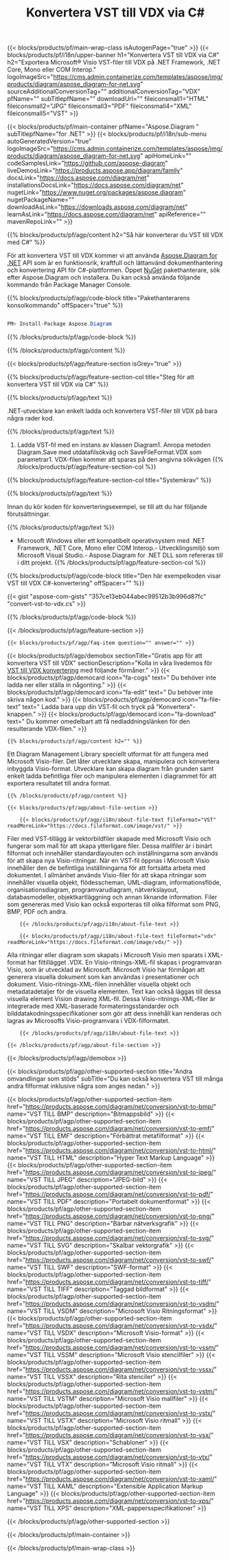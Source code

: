 ﻿---
title: Konvertera VST till VDX via C# 
weight: 390
url: /sv/net/conversion/vst-to-vdx/ 
description: Exempelkod för konvertering av VST till VDX C#. Använd API exempelkod för batch-VST-filer till VDX-konvertering inom VB.NET, Asp.NET eller någon .NET-baserad applikation.
---
{{< blocks/products/pf/main-wrap-class isAutogenPage="true" >}}
{{< blocks/products/pf/i18n/upper-banner h1="Konvertera VST till VDX via C#" h2="Exportera Microsoft® Visio VST-filer till VDX på .NET Framework, .NET Core, Mono eller COM Interop." logoImageSrc="https://cms.admin.containerize.com/templates/aspose/img/products/diagram/aspose_diagram-for-net.svg" sourceAdditionalConversionTag="" additionalConversionTag="VDX" pfName="" subTitlepfName="" downloadUrl="" fileiconsmall1="HTML" fileiconsmall2="JPG" fileiconsmall3="PDF" fileiconsmall4="XML" fileiconsmall5="VST" >}}

{{< blocks/products/pf/main-container pfName="Aspose.Diagram " subTitlepfName="for .NET" >}}
{{< blocks/products/pf/i18n/sub-menu autoGeneratedVersion="true" logoImageSrc="https://cms.admin.containerize.com/templates/aspose/img/products/diagram/aspose_diagram-for-net.svg" apiHomeLink="" codeSamplesLink="https://github.com/aspose-diagram" liveDemosLink="https://products.aspose.app/diagram/family" docsLink="https://docs.aspose.com/diagram/net" installationsDocsLink="https://docs.aspose.com/diagram/net" nugetLink="https://www.nuget.org/packages/aspose.diagram" nugetPackageName="" downloadAsLink="https://downloads.aspose.com/diagram/net" learnAsLink="https://docs.aspose.com/diagram/net" apiReference="" mavenRepoLink="" >}}

{{% blocks/products/pf/agp/content h2="Så här konverterar du VST till VDX med C#" %}}

 För att konvertera VST till VDX kommer vi att använda
 [Aspose.Diagram for .NET](https://products.aspose.com/diagram/net) 
 API som är en funktionsrik, kraftfull och lättanvänd dokumenthantering och konvertering API för C#-plattformen. Öppet
 [NuGet](https://www.nuget.org/packages/aspose.diagram) 
 pakethanterare, sök efter
 Aspose.Diagram 
 och installera. Du kan också använda följande kommando från Package Manager Console.

{{% blocks/products/pf/agp/code-block title="Pakethanterarens konsolkommando" offSpacer="true" %}}

```cs

PM> Install-Package Aspose.Diagram


```

{{% /blocks/products/pf/agp/code-block %}}

{{% /blocks/products/pf/agp/content %}}

{{< blocks/products/pf/agp/feature-section isGrey="true" >}}

{{% blocks/products/pf/agp/feature-section-col title="Steg för att konvertera VST till VDX via C#" %}}

{{% blocks/products/pf/agp/text %}}

 .NET-utvecklare kan enkelt ladda och konvertera VST-filer till VDX på bara några rader kod.

{{% /blocks/products/pf/agp/text %}}

1. Ladda VST-fil med en instans av klassen Diagram1. Anropa metoden Diagram.Save med utdatafilsökväg och SaveFileFormat.VDX som parametrar1. VDX-filen kommer att sparas på den angivna sökvägen
{{% /blocks/products/pf/agp/feature-section-col %}}

{{% blocks/products/pf/agp/feature-section-col title="Systemkrav" %}}

{{% blocks/products/pf/agp/text %}}

 Innan du kör koden för konverteringsexempel, se till att du har följande förutsättningar.

{{% /blocks/products/pf/agp/text %}}

- Microsoft Windows eller ett kompatibelt operativsystem med .NET Framework, .NET Core, Mono eller COM Interop.- Utvecklingsmiljö som Microsoft Visual Studio.- Aspose.Diagram for .NET DLL som refereras till i ditt projekt.
{{% /blocks/products/pf/agp/feature-section-col %}}

{{% blocks/products/pf/agp/code-block title="Den här exempelkoden visar VST till VDX C#-konvertering" offSpacer="" %}}

{{< gist "aspose-com-gists" "357ce13eb044abec99512b3b996d87fc" "convert-vst-to-vdx.cs" >}}

{{% /blocks/products/pf/agp/code-block %}}

{{< /blocks/products/pf/agp/feature-section >}}

    {{< blocks/products/pf/agp/faq-item question="" answer="" >}}
 

<!-- aboutfile Starts -->

{{< blocks/products/pf/agp/demobox sectionTitle="Gratis app för att konvertera VST till VDX" sectionDescription="Kolla in våra livedemos för [VST till VDX konvertering](https://products.aspose.app/diagram/conversion/vst-to-vdx) med följande förmåner." >}}
        {{< blocks/products/pf/agp/democard icon="fa-cogs" text=" Du behöver inte ladda ner eller ställa in någonting." >}}
        {{< blocks/products/pf/agp/democard icon="fa-edit" text=" Du behöver inte skriva någon kod." >}}
        {{< blocks/products/pf/agp/democard icon="fa-file-text" text=" Ladda bara upp din VST-fil och tryck på \"Konvertera\"-knappen." >}}
        {{< blocks/products/pf/agp/democard icon="fa-download" text=" Du kommer omedelbart att få nedladdningslänken för den resulterande VDX-filen." >}}

    {{% blocks/products/pf/agp/content h2="" %}}

 Ett Diagram Management Library speciellt utformat för att fungera med Microsoft Visio-filer. Det låter utvecklare skapa, manipulera och konvertera inbyggda Visio-format. Utvecklare kan skapa diagram från grunden samt enkelt ladda befintliga filer och manipulera elementen i diagrammet för att exportera resultatet till andra format.



    {{% /blocks/products/pf/agp/content %}}

    {{< blocks/products/pf/agp/about-file-section >}}

        {{< blocks/products/pf/agp/i18n/about-file-text fileFormat="VST" readMoreLink="https://docs.fileformat.com/image/vst/" >}}
Filer med VST-tillägg är vektorbildfiler skapade med Microsoft Visio och fungerar som mall för att skapa ytterligare filer. Dessa mallfiler är i binärt filformat och innehåller standardlayouten och inställningarna som används för att skapa nya Visio-ritningar. När en VST-fil öppnas i Microsoft Visio innehåller den de befintliga inställningarna för att fortsätta arbeta med dokumentet. I allmänhet används Visio-filer för att skapa ritningar som innehåller visuella objekt, flödesscheman, UML-diagram, informationsflöde, organisationsdiagram, programvarudiagram, nätverkslayout, databasmodeller, objektkartläggning och annan liknande information. Filer som genereras med Visio kan också exporteras till olika filformat som PNG, BMP, PDF och andra.

        {{< /blocks/products/pf/agp/i18n/about-file-text >}}

        {{< blocks/products/pf/agp/i18n/about-file-text fileFormat="vdx" readMoreLink="https://docs.fileformat.com/image/vdx/" >}}
Alla ritningar eller diagram som skapats i Microsoft Visio men sparats i XML-format har filtillägget .VDX. En Visio-ritnings-XML-fil skapas i programvaran Visio, som är utvecklad av Microsoft. Microsoft Visio har förmågan att generera visuella dokument som kan användas i presentationer och dokument. Visio-ritnings-XML-filen innehåller visuella objekt och metadatadetaljer för de visuella elementen. Text kan också läggas till dessa visuella element Vision drawing XML-fil. Dessa Visio-ritnings-XML-filer är integrerade med XML-baserade formateringsstandarder och bilddatakodningsspecifikationer som gör att dess innehåll kan renderas och lagras av Microsofts Visio-programvara i VDX-filformatet.

        {{< /blocks/products/pf/agp/i18n/about-file-text >}}

    {{< /blocks/products/pf/agp/about-file-section >}}

{{< /blocks/products/pf/agp/demobox >}}

<!-- aboutfile Ends -->

{{< blocks/products/pf/agp/other-supported-section title="Andra omvandlingar som stöds" subTitle="Du kan också konvertera VST till många andra filformat inklusive några som anges nedan." >}}

{{< blocks/products/pf/agp/other-supported-section-item href="https://products.aspose.com/diagram/net/conversion/vst-to-bmp/" name="VST TILL BMP" description="Bitmappsbild" >}}
{{< blocks/products/pf/agp/other-supported-section-item href="https://products.aspose.com/diagram/net/conversion/vst-to-emf/" name="VST TILL EMF" description="Förbättrat metafilformat" >}}
{{< blocks/products/pf/agp/other-supported-section-item href="https://products.aspose.com/diagram/net/conversion/vst-to-html/" name="VST TILL HTML" description="Hyper Text Markup Language" >}}
{{< blocks/products/pf/agp/other-supported-section-item href="https://products.aspose.com/diagram/net/conversion/vst-to-jpeg/" name="VST TILL JPEG" description="JPEG-bild" >}}
{{< blocks/products/pf/agp/other-supported-section-item href="https://products.aspose.com/diagram/net/conversion/vst-to-pdf/" name="VST TILL PDF" description="Portabelt dokumentformat" >}}
{{< blocks/products/pf/agp/other-supported-section-item href="https://products.aspose.com/diagram/net/conversion/vst-to-png/" name="VST TILL PNG" description="Bärbar nätverksgrafik" >}}
{{< blocks/products/pf/agp/other-supported-section-item href="https://products.aspose.com/diagram/net/conversion/vst-to-svg/" name="VST TILL SVG" description="Skalbar vektorgrafik" >}}
{{< blocks/products/pf/agp/other-supported-section-item href="https://products.aspose.com/diagram/net/conversion/vst-to-swf/" name="VST TILL SWF" description="SWF-format" >}}
{{< blocks/products/pf/agp/other-supported-section-item href="https://products.aspose.com/diagram/net/conversion/vst-to-tiff/" name="VST TILL TIFF" description="Taggad bildformat" >}}
{{< blocks/products/pf/agp/other-supported-section-item href="https://products.aspose.com/diagram/net/conversion/vst-to-vsdm/" name="VST TILL VSDM" description="Microsoft Visio Ritningsformat" >}}
{{< blocks/products/pf/agp/other-supported-section-item href="https://products.aspose.com/diagram/net/conversion/vst-to-vsdx/" name="VST TILL VSDX" description="Microsoft Visio-format" >}}
{{< blocks/products/pf/agp/other-supported-section-item href="https://products.aspose.com/diagram/net/conversion/vst-to-vssm/" name="VST TILL VSSM" description="Microsoft Visio stencilfiler" >}}
{{< blocks/products/pf/agp/other-supported-section-item href="https://products.aspose.com/diagram/net/conversion/vst-to-vssx/" name="VST TILL VSSX" description="Rita stenciler" >}}
{{< blocks/products/pf/agp/other-supported-section-item href="https://products.aspose.com/diagram/net/conversion/vst-to-vstm/" name="VST TILL VSTM" description="Microsoft Visio mallfiler" >}}
{{< blocks/products/pf/agp/other-supported-section-item href="https://products.aspose.com/diagram/net/conversion/vst-to-vstx/" name="VST TILL VSTX" description="Microsoft Visio ritmall" >}}
{{< blocks/products/pf/agp/other-supported-section-item href="https://products.aspose.com/diagram/net/conversion/vst-to-vsx/" name="VST TILL VSX" description="Schabloner" >}}
{{< blocks/products/pf/agp/other-supported-section-item href="https://products.aspose.com/diagram/net/conversion/vst-to-vtx/" name="VST TILL VTX" description="Microsoft Visio ritmall" >}}
{{< blocks/products/pf/agp/other-supported-section-item href="https://products.aspose.com/diagram/net/conversion/vst-to-xaml/" name="VST TILL XAML" description="Extensible Application Markup Language" >}}
{{< blocks/products/pf/agp/other-supported-section-item href="https://products.aspose.com/diagram/net/conversion/vst-to-xps/" name="VST TILL XPS" description="XML-pappersspecifikationer" >}}

{{< /blocks/products/pf/agp/other-supported-section >}}

{{< /blocks/products/pf/main-container >}}
    
{{< /blocks/products/pf/main-wrap-class >}}